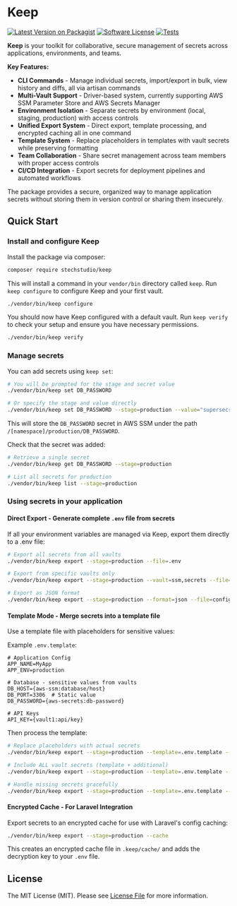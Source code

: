 # Keep

[![Latest Version on Packagist](https://img.shields.io/packagist/v/stechstudio/keep.svg?style=flat-square)](https://packagist.org/packages/stechstudio/keep)
[![Software License](https://img.shields.io/badge/license-MIT-brightgreen.svg?style=flat-square)](LICENSE.md)
[![Tests](https://img.shields.io/github/actions/workflow/status/stechstudio/keep/tests.yml?branch=main&style=flat-square)](https://github.com/stechstudio/keep/actions/workflows/tests.yml)


**Keep** is your toolkit for collaborative, secure management of secrets across applications, environments, and teams.

**Key Features:**
- **CLI Commands** - Manage individual secrets, import/export in bulk, view history and diffs, all via artisan commands
- **Multi-Vault Support** - Driver-based system, currently supporting AWS SSM Parameter Store and AWS Secrets Manager
- **Environment Isolation** - Separate secrets by environment (local, staging, production) with access controls
- **Unified Export System** - Direct export, template processing, and encrypted caching all in one command
- **Template System** - Replace placeholders in templates with vault secrets while preserving formatting
- **Team Collaboration** - Share secret management across team members with proper access controls
- **CI/CD Integration** - Export secrets for deployment pipelines and automated workflows

The package provides a secure, organized way to manage application secrets without storing them in version control or sharing them insecurely.

## Quick Start

### Install and configure Keep

Install the package via composer:

```bash
composer require stechstudio/keep
```

This will install a command in your `vendor/bin` directory called `keep`. Run `keep configure` to configure Keep and your first vault.

```bash
./vendor/bin/keep configure
```

You should now have Keep configured with a default vault. Run `keep verify` to check your setup and ensure you have necessary permissions.

```bash
./vendor/bin/keep verify
```

### Manage secrets

You can add secrets using `keep set`:

```bash
# You will be prompted for the stage and secret value
./vendor/bin/keep set DB_PASSWORD

# Or specify the stage and value directly
./vendor/bin/keep set DB_PASSWORD --stage=production --value="supersecretpassword"
```

This will store the `DB_PASSWORD` secret in AWS SSM under the path `/[namespace]/production/DB_PASSWORD`.

Check that the secret was added:

```bash
# Retrieve a single secret
./vendor/bin/keep get DB_PASSWORD --stage=production

# List all secrets for production
./vendor/bin/keep list --stage=production
```

### Using secrets in your application

#### Direct Export - Generate complete `.env` file from secrets

If all your environment variables are managed via Keep, export them directly to a .env file:

```bash
# Export all secrets from all vaults
./vendor/bin/keep export --stage=production --file=.env

# Export from specific vaults only
./vendor/bin/keep export --stage=production --vault=ssm,secrets --file=.env

# Export as JSON format
./vendor/bin/keep export --stage=production --format=json --file=config.json
```

#### Template Mode - Merge secrets into a template file

Use a template file with placeholders for sensitive values:

Example `.env.template`:

```env
# Application Config
APP_NAME=MyApp
APP_ENV=production

# Database - sensitive values from vaults
DB_HOST={aws-ssm:database/host}
DB_PORT=3306  # Static value
DB_PASSWORD={aws-secrets:db-password}

# API Keys
API_KEY={vault1:api/key}
```

Then process the template:

```bash
# Replace placeholders with actual secrets
./vendor/bin/keep export --stage=production --template=.env.template --file=.env

# Include ALL vault secrets (template + additional)
./vendor/bin/keep export --stage=production --template=.env.template --all --file=.env

# Handle missing secrets gracefully
./vendor/bin/keep export --stage=production --template=.env.template --missing=blank --file=.env
```

#### Encrypted Cache - For Laravel Integration

Export secrets to an encrypted cache for use with Laravel's config caching:

```bash
./vendor/bin/keep export --stage=production --cache
```

This creates an encrypted cache file in `.keep/cache/` and adds the decryption key to your `.env` file.

## License

The MIT License (MIT). Please see [License File](LICENSE.md) for more information.
